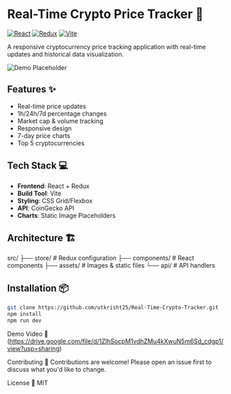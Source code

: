 # Real-Time Crypto Price Tracker 🚀

[![React](https://img.shields.io/badge/React-20232A?style=for-the-badge&logo=react&logoColor=61DAFB)](https://reactjs.org/)
[![Redux](https://img.shields.io/badge/Redux-593D88?style=for-the-badge&logo=redux&logoColor=white)](https://redux.js.org/)
[![Vite](https://img.shields.io/badge/Vite-B73BFE?style=for-the-badge&logo=vite&logoColor=FFD62E)](https://vitejs.dev/)

A responsive cryptocurrency price tracking application with real-time updates and historical data visualization.

![Demo Placeholder](https://via.placeholder.com/800x400.png?text=Demo+Video+Coming+Soon)

## Features ✨

- Real-time price updates
- 1h/24h/7d percentage changes
- Market cap & volume tracking
- Responsive design
- 7-day price charts
- Top 5 cryptocurrencies

## Tech Stack 💻

- **Frontend**: React + Redux
- **Build Tool**: Vite
- **Styling**: CSS Grid/Flexbox
- **API**: CoinGecko API
- **Charts**: Static Image Placeholders

## Architecture 🏗️
src/
├── store/ # Redux configuration
├── components/ # React components
├── assets/ # Images & static files
└── api/ # API handlers
## Installation 📦

```bash
git clone https://github.com/utkrisht25/Real-Time-Crypto-Tracker.git
npm install
npm run dev

```
Demo Video 🎥
(https://drive.google.com/file/d/1ZlhSocpM1vdhZMu4kXwuN5m6Sd_cdgp1/view?usp=sharing)

Contributing 🤝
Contributions are welcome! Please open an issue first to discuss what you'd like to change.

License 📄
MIT

